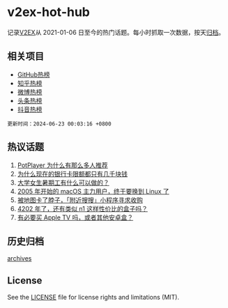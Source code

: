# v2ex-hot-hub

 记录[V2EX](https://www.v2ex.com/)从 2021-01-06 日至今的热门话题。每小时抓取一次数据，按天[归档](archives)。
 
 ## 相关项目

- [GitHub热榜](https://github.com/it985/github-hot-hub)
- [知乎热榜](https://github.com/it985/zhihu-hot-hub)
- [微博热榜](https://github.com/it985/weibo-hot-hub)
- [头条热榜](https://github.com/it985/toutiao-hot-hub)
- [抖音热榜](https://github.com/it985/douyin-hot-hub)


 `更新时间：2024-06-23 00:03:16 +0800`

## 热议话题

1. [PotPlayer 为什么有那么多人推荐](https://www.v2ex.com/t/1051681)
1. [为什么现在的银行卡限额都只有几千块钱](https://www.v2ex.com/t/1051649)
1. [大学女生暑期工有什么可以做的？](https://www.v2ex.com/t/1051653)
1. [2005 年开始的 macOS 主力用户，终于要换到 Linux 了](https://www.v2ex.com/t/1051677)
1. [被地图卡了脖子，「附近搜搜」小程序寻求收购](https://www.v2ex.com/t/1051643)
1. [4202 年了，还有类似 n1 这样性价比的盒子吗？](https://www.v2ex.com/t/1051679)
1. [有必要买 Apple TV 吗，或者其他安卓盒？](https://www.v2ex.com/t/1051641)

## 历史归档

[archives](archives)

## License

See the [LICENSE](LICENSE) file for license rights and limitations (MIT).
